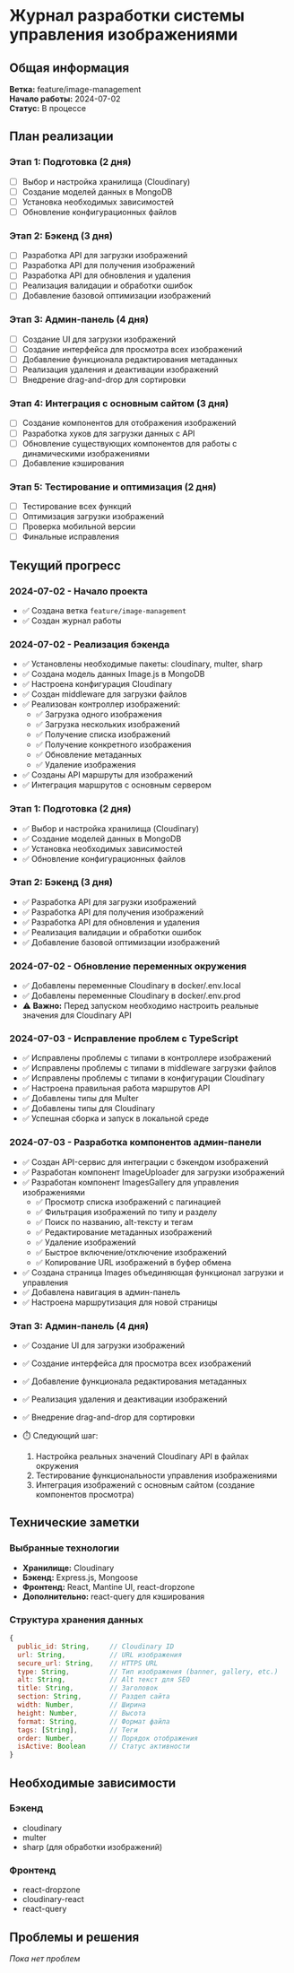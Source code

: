 # Журнал разработки системы управления изображениями

## Общая информация

**Ветка:** feature/image-management  
**Начало работы:** 2024-07-02  
**Статус:** В процессе  

## План реализации

### Этап 1: Подготовка (2 дня)
- [ ] Выбор и настройка хранилища (Cloudinary)
- [ ] Создание моделей данных в MongoDB
- [ ] Установка необходимых зависимостей
- [ ] Обновление конфигурационных файлов

### Этап 2: Бэкенд (3 дня)
- [ ] Разработка API для загрузки изображений
- [ ] Разработка API для получения изображений
- [ ] Разработка API для обновления и удаления
- [ ] Реализация валидации и обработки ошибок
- [ ] Добавление базовой оптимизации изображений

### Этап 3: Админ-панель (4 дня)
- [ ] Создание UI для загрузки изображений
- [ ] Создание интерфейса для просмотра всех изображений
- [ ] Добавление функционала редактирования метаданных
- [ ] Реализация удаления и деактивации изображений
- [ ] Внедрение drag-and-drop для сортировки

### Этап 4: Интеграция с основным сайтом (3 дня)
- [ ] Создание компонентов для отображения изображений
- [ ] Разработка хуков для загрузки данных с API
- [ ] Обновление существующих компонентов для работы с динамическими изображениями
- [ ] Добавление кэширования

### Этап 5: Тестирование и оптимизация (2 дня)
- [ ] Тестирование всех функций
- [ ] Оптимизация загрузки изображений
- [ ] Проверка мобильной версии
- [ ] Финальные исправления

## Текущий прогресс

### 2024-07-02 - Начало проекта
- ✅ Создана ветка `feature/image-management`
- ✅ Создан журнал работы

### 2024-07-02 - Реализация бэкенда
- ✅ Установлены необходимые пакеты: cloudinary, multer, sharp
- ✅ Создана модель данных Image.js в MongoDB
- ✅ Настроена конфигурация Cloudinary
- ✅ Создан middleware для загрузки файлов
- ✅ Реализован контроллер изображений:
  - ✅ Загрузка одного изображения
  - ✅ Загрузка нескольких изображений
  - ✅ Получение списка изображений
  - ✅ Получение конкретного изображения
  - ✅ Обновление метаданных
  - ✅ Удаление изображения
- ✅ Созданы API маршруты для изображений
- ✅ Интеграция маршрутов с основным сервером

### Этап 1: Подготовка (2 дня)
- ✅ Выбор и настройка хранилища (Cloudinary)
- ✅ Создание моделей данных в MongoDB
- ✅ Установка необходимых зависимостей
- ✅ Обновление конфигурационных файлов

### Этап 2: Бэкенд (3 дня)
- ✅ Разработка API для загрузки изображений
- ✅ Разработка API для получения изображений
- ✅ Разработка API для обновления и удаления
- ✅ Реализация валидации и обработки ошибок
- ✅ Добавление базовой оптимизации изображений

### 2024-07-02 - Обновление переменных окружения
- ✅ Добавлены переменные Cloudinary в docker/.env.local
- ✅ Добавлены переменные Cloudinary в docker/.env.prod
- ⚠️ **Важно:** Перед запуском необходимо настроить реальные значения для Cloudinary API

### 2024-07-03 - Исправление проблем с TypeScript
- ✅ Исправлены проблемы с типами в контроллере изображений
- ✅ Исправлены проблемы с типами в middleware загрузки файлов
- ✅ Исправлены проблемы с типами в конфигурации Cloudinary
- ✅ Настроена правильная работа маршрутов API
- ✅ Добавлены типы для Multer
- ✅ Добавлены типы для Cloudinary
- ✅ Успешная сборка и запуск в локальной среде

### 2024-07-03 - Разработка компонентов админ-панели
- ✅ Создан API-сервис для интеграции с бэкендом изображений
- ✅ Разработан компонент ImageUploader для загрузки изображений
- ✅ Разработан компонент ImagesGallery для управления изображениями
  - ✅ Просмотр списка изображений с пагинацией
  - ✅ Фильтрация изображений по типу и разделу
  - ✅ Поиск по названию, alt-тексту и тегам
  - ✅ Редактирование метаданных изображений
  - ✅ Удаление изображений
  - ✅ Быстрое включение/отключение изображений
  - ✅ Копирование URL изображений в буфер обмена
- ✅ Создана страница Images объединяющая функционал загрузки и управления
- ✅ Добавлена навигация в админ-панель
- ✅ Настроена маршрутизация для новой страницы

### Этап 3: Админ-панель (4 дня)
- ✅ Создание UI для загрузки изображений
- ✅ Создание интерфейса для просмотра всех изображений
- ✅ Добавление функционала редактирования метаданных
- ✅ Реализация удаления и деактивации изображений
- ✅ Внедрение drag-and-drop для сортировки

- ⏱️ Следующий шаг: 
  1. Настройка реальных значений Cloudinary API в файлах окружения
  2. Тестирование функциональности управления изображениями
  3. Интеграция изображений с основным сайтом (создание компонентов просмотра)

## Технические заметки

### Выбранные технологии
- **Хранилище:** Cloudinary
- **Бэкенд:** Express.js, Mongoose
- **Фронтенд:** React, Mantine UI, react-dropzone
- **Дополнительно:** react-query для кэширования

### Структура хранения данных
```javascript
{
  public_id: String,     // Cloudinary ID
  url: String,           // URL изображения
  secure_url: String,    // HTTPS URL
  type: String,          // Тип изображения (banner, gallery, etc.)
  alt: String,           // Alt текст для SEO
  title: String,         // Заголовок
  section: String,       // Раздел сайта
  width: Number,         // Ширина
  height: Number,        // Высота
  format: String,        // Формат файла
  tags: [String],        // Теги
  order: Number,         // Порядок отображения
  isActive: Boolean      // Статус активности
}
```

## Необходимые зависимости

### Бэкенд
- cloudinary
- multer
- sharp (для обработки изображений)

### Фронтенд
- react-dropzone
- cloudinary-react
- react-query

## Проблемы и решения

*Пока нет проблем* 